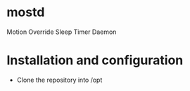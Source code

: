 # mostd
Motion Override Sleep Timer Daemon

# Installation and configuration
- Clone the repository into /opt

